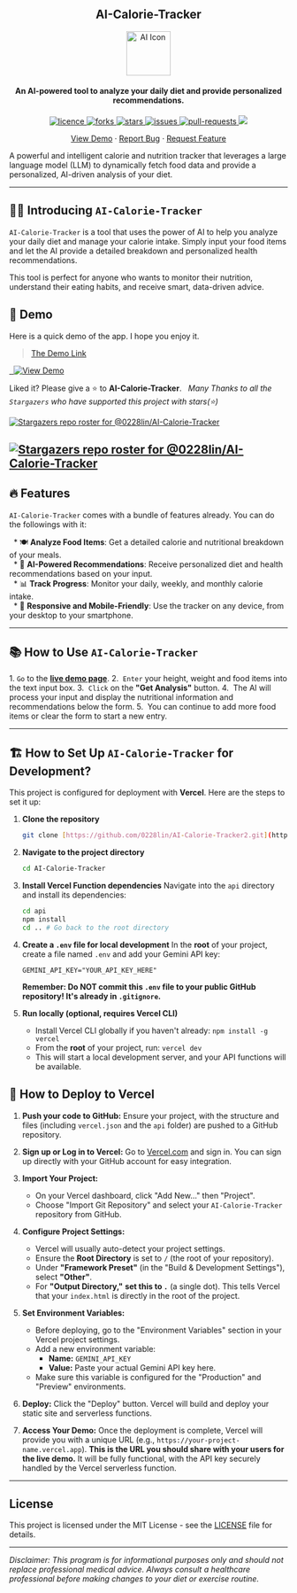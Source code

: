 <h2 align="center">AI-Calorie-Tracker</h2>

<p align="center">
<img src="https://placehold.co/80x80/047857/ffffff?text=Diet" alt="AI Icon" width="80" />
</p>

<h4 align="center">An AI-powered tool to analyze your daily diet and provide personalized recommendations.</h4>

<p align="center">
<a href="https://github.com/0228lin/AI-Calorie-Tracker/blob/main/LICENSE" target="_blank">
<img src="https://img.shields.io/github/license/0228lin/AI-Calorie-Tracker?style=flat-square" alt="licence" />
</a>
<a href="https://github.com/0228lin/AI-Calorie-Tracker/fork" target="_blank">
<img src="https://img.shields.io/github/forks/0228lin/AI-Calorie-Tracker?style=flat-square" alt="forks"/>
</a>
<a href="https://github.com/0228lin/AI-Calorie-Tracker/stargazers" target="_blank">
<img src="https://img.shields.io/github/stars/0228lin/AI-Calorie-Tracker?style=flat-square" alt="stars"/>
</a>
<a href="https://github.com/0228lin/AI-Calorie-Tracker/issues" target="_blank">
<img src="https://img.shields.io/github/issues/0228lin/AI-Calorie-Tracker?style=flat-square" alt="issues"/>
</a>
<a href="https://github.com/0228lin/AI-Calorie-Tracker/pulls" target="_blank">
<img src="https://img.shields.io/github/issues-pr/0228lin/AI-Calorie-Tracker?style=flat-square" alt="pull-requests"/>
</a>
<a href="https://twitter.com/intent/tweet?text=👋%20Check%20out%20this%20amazing%20AI%20Calorie%20Tracker%20project%20https://github.com/0228lin/AI-Calorie-Tracker"><img src="https://img.shields.io/twitter/url?label=Share%20on%20Twitter&style=social&url=https%3A%2F%2Fgithub.com%2F0228lin%2FAI-Calorie-Tracker"></a>
</p>

<p align="center">
<!-- Remember to update this with your actual Vercel deployment URL after deploying -->
<a href="https://ai-calorie-tracker2.vercel.app/" target="_blank">View Demo</a>
·
<a href="https://github.com/0228lin/AI-Calorie-Tracker/issues/new/choose" target="_blank">Report Bug</a>
·
<a href="https://github.com/0228lin/AI-Calorie-Tracker/issues/new/choose" target="_blank">Request Feature</a>
</p>
A powerful and intelligent calorie and nutrition tracker that leverages a large language model (LLM) to dynamically fetch food data and provide a personalized, AI-driven analysis of your diet.

-----

## 👋🏻 Introducing `AI-Calorie-Tracker`

`AI-Calorie-Tracker` is a tool that uses the power of AI to help you analyze your daily diet and manage your calorie intake. Simply input your food items and let the AI provide a detailed breakdown and personalized health recommendations.

This tool is perfect for anyone who wants to monitor their nutrition, understand their eating habits, and receive smart, data-driven advice.

## 🚀 Demo

Here is a quick demo of the app. I hope you enjoy it.

> [The Demo Link](https://ai-calorie-tracker2.vercel.app/) 
> <br>
<a href="https://ai-calorie-tracker2.vercel.app/">
  <img alt="View Demo" src="https://img.shields.io/badge/Try%20it%20now-View%20Demo-brightgreen"/>
</a>

Liked it? Please give a ⭐️ to **AI-Calorie-Tracker**.  
*Many Thanks to all the `Stargazers` who have supported this project with stars(⭐)*

[![Stargazers repo roster for @0228lin/AI-Calorie-Tracker](https://reporoster.com/stars/0228lin/AI-Calorie-Tracker)](https://github.com/0228lin/AI-Calorie-Tracker/stargazers#gh-light-mode-only)

[![Stargazers repo roster for @0228lin/AI-Calorie-Tracker](https://reporoster.com/stars/dark/0228lin/AI-Calorie-Tracker)](https://github.com/0228lin/AI-Calorie-Tracker/stargazers#gh-dark-mode-only)
-----

## 🔥 Features

`AI-Calorie-Tracker` comes with a bundle of features already. You can do the followings with it:

  * 🍽️ **Analyze Food Items**: Get a detailed calorie and nutritional breakdown of your meals.  
  * 🧠 **AI-Powered Recommendations**: Receive personalized diet and health recommendations based on your input.  
  * 📊 **Track Progress**: Monitor your daily, weekly, and monthly calorie intake.  
  * 📱 **Responsive and Mobile-Friendly**: Use the tracker on any device, from your desktop to your smartphone.  

-----

## 📚 How to Use `AI-Calorie-Tracker`

1\.  `Go` to the [**live demo page**](https://ai-calorie-tracker2.vercel.app/).
2.  `Enter` your height, weight and food items into the text input box.
3.  `Click` on the **"Get Analysis"** button.
4.  The AI will process your input and display the nutritional information and recommendations below the form.
5.  You can continue to add more food items or clear the form to start a new entry.

-----

## 🏗️ How to Set Up `AI-Calorie-Tracker` for Development?

This project is configured for deployment with **Vercel**. Here are the steps to set it up:

1.  **Clone the repository**

    ```bash
    git clone [https://github.com/0228lin/AI-Calorie-Tracker2.git](https://github.com/0228lin/AI-Calorie-Tracker2.git)
    ```

2.  **Navigate to the project directory**

    ```bash
    cd AI-Calorie-Tracker
    ```

3.  **Install Vercel Function dependencies**
    Navigate into the `api` directory and install its dependencies:

    ```bash
    cd api
    npm install
    cd .. # Go back to the root directory
    ```

4.  **Create a `.env` file for local development**
    In the **root** of your project, create a file named `.env` and add your Gemini API key:
    ```
    GEMINI_API_KEY="YOUR_API_KEY_HERE"
    ```
    **Remember: Do NOT commit this `.env` file to your public GitHub repository! It's already in `.gitignore`.**

5.  **Run locally (optional, requires Vercel CLI)**
    * Install Vercel CLI globally if you haven't already: `npm install -g vercel`
    * From the **root** of your project, run: `vercel dev`
    * This will start a local development server, and your API functions will be available.

## 🚀 How to Deploy to Vercel

1.  **Push your code to GitHub:** Ensure your project, with the structure and files (including `vercel.json` and the `api` folder) are pushed to a GitHub repository.

2.  **Sign up or Log in to Vercel:** Go to [Vercel.com](https://vercel.com/) and sign in. You can sign up directly with your GitHub account for easy integration.

3.  **Import Your Project:**
    * On your Vercel dashboard, click "Add New..." then "Project".
    * Choose "Import Git Repository" and select your `AI-Calorie-Tracker` repository from GitHub.

4.  **Configure Project Settings:**
    * Vercel will usually auto-detect your project settings.
    * Ensure the **Root Directory** is set to `/` (the root of your repository).
    * Under **"Framework Preset"** (in the "Build & Development Settings"), select **"Other"**.
    * For **"Output Directory,"** **set this to `.`** (a single dot). This tells Vercel that your `index.html` is directly in the root of the project.

5.  **Set Environment Variables:**
    * Before deploying, go to the "Environment Variables" section in your Vercel project settings.
    * Add a new environment variable:
        * **Name:** `GEMINI_API_KEY`
        * **Value:** Paste your actual Gemini API key here.
    * Make sure this variable is configured for the "Production" and "Preview" environments.

6.  **Deploy:** Click the "Deploy" button. Vercel will build and deploy your static site and serverless functions.

7.  **Access Your Demo:** Once the deployment is complete, Vercel will provide you with a unique URL (e.g., `https://your-project-name.vercel.app`). **This is the URL you should share with your users for the live demo.** It will be fully functional, with the API key securely handled by the Vercel serverless function.

---

## License

This project is licensed under the MIT License - see the [LICENSE](LICENSE) file for details.

-----

*Disclaimer: This program is for informational purposes only and should not replace professional medical advice. Always consult a healthcare professional before making changes to your diet or exercise routine.*
